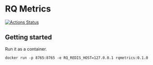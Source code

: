 # RQ Metrics

[![Actions Status](https://github.com/SwissDataScienceCenter/rqmetrics/workflows/rqmetrics-tests/badge.svg)](https://github.com/SwissDataScienceCenter/rqmetrics/actions)


## Getting started

Run it as a container.

```
docker run -p 8765:8765 -e RQ_REDIS_HOST=127.0.0.1 rqmetrics:0.1.0
```
